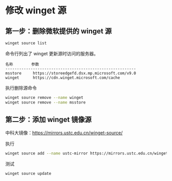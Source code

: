 # 修改 winget 源

## 第一步：删除微软提供的 winget 源

```bash
winget source list
```

命令行列出了 winget 更新源时访问的服务器。

```
名称        参数
---------------------------------------------------------
msstore     https://storeedgefd.dsx.mp.microsoft.com/v9.0
winget      https://cdn.winget.microsoft.com/cache
```

执行删除源命令

```bash
winget source remove --name winget
winget source remove --name msstore
```

## 第二步：添加 winget 镜像源

中科大镜像：https://mirrors.ustc.edu.cn/winget-source/

执行

```bash
winget source add --name ustc-mirror https://mirrors.ustc.edu.cn/winget-source/
```

测试

```bash
winget source update
```
